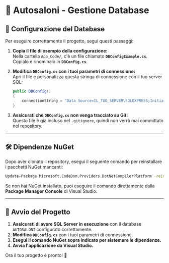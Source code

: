 # 🚗 Autosaloni - Gestione Database

## 📌 Configurazione del Database

Per eseguire correttamente il progetto, segui questi passaggi:

1. **Copia il file di esempio della configurazione:**  
   Nella cartella `App_Code/`, c'è un file chiamato **`DBConfigExample.cs`**. Copialo e rinominalo in **`DBConfig.cs`**.

2. **Modifica `DBConfig.cs` con i tuoi parametri di connessione:**  
   Apri il file e personalizza questa stringa di connessione con il tuo server SQL:
   ```csharp
   public DBConfig()
   {
       connectionString = "Data Source=IL_TUO_SERVER\SQLEXPRESS;Initial Catalog=AUTOSALONI;Integrated Security=True;Encrypt=False";
   }
   ```

3. **Assicurati che `DBConfig.cs` non venga tracciato su Git:**  
   Questo file è già incluso nel `.gitignore`, quindi non verrà mai committato nel repository.

---

## 🛠️ Dipendenze NuGet

Dopo aver clonato il repository, esegui il seguente comando per reinstallare i pacchetti NuGet mancanti:
```sh
Update-Package Microsoft.CodeDom.Providers.DotNetCompilerPlatform -reinstall
```

Se non hai NuGet installato, puoi eseguire il comando direttamente dalla **Package Manager Console** di Visual Studio.

---

## 🚀 Avvio del Progetto

1. **Assicurati di avere SQL Server in esecuzione** con il database `AUTOSALONI` configurato correttamente.
2. **Modifica `DBConfig.cs`** con i tuoi parametri di connessione.
3. **Esegui il comando NuGet sopra indicato per sistemare le dipendenze.**
4. **Avvia l'applicazione da Visual Studio.**

Ora il tuo progetto è pronto! 🎉
